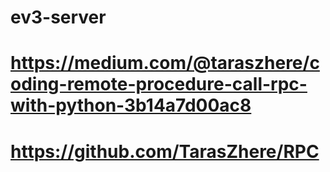 # ev3-server
# https://medium.com/@taraszhere/coding-remote-procedure-call-rpc-with-python-3b14a7d00ac8
# https://github.com/TarasZhere/RPC